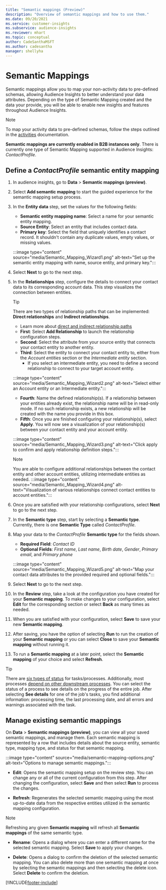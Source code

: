 ```yaml
---
title: "Semantic mappings (Preview)"
description: "Overview of semantic mappings and how to use them." 
ms.date: 09/20/2021
ms.service: customer-insights
ms.subservice: audience-insights
ms.reviewer: mhart
ms.topic: conceptual
author: CadeSanthaMSFT
ms.author: cadesantha
manager: shellyha
---
```


# Semantic Mappings

Semantic mappings allow you to map your non-activity data to pre-defined schemas, allowing Audience Insights to better understand your data attributes. Depending on the type of Semantic Mapping created and the data your provide, you will be able to enable new insights and features throughout Audience Insights. 

   > [!NOTE]
   > To map your activity data to pre-defined schemas, follow the steps outlined in the [activities](activities.md) documentation.

**Semantic mappings are currently enabled in B2B instances only**. There is currently one type of Semantic Mapping supported in Audience Insights: *ContactProfile*.

## Define a *ContactProfile* semantic entity mapping

1. In audience insights, go to **Data** > **Semantic mappings (preview)**.

1. Select **Add semantic mapping** to start the guided experience for the semantic mapping setup process.

1. In the **Entity data** step, set the values for the following fields:

   - **Semantic entity mapping name**: Select a name for your semantic entity mapping.
   - **Source Entity**: Select an entity that includes contact data.
   - **Primary key**: Select the field that uniquely identifies a contact record. It shouldn't contain any duplicate values, empty values, or missing values.

   :::image type="content" source="media/Semantic_Mapping_Wizard1.png" alt-text="Set up the semantic entity mapping with name, source entity, and primary key.":::

1. Select **Next** to go to the next step.

1. In the **Relationships** step, configure the details to connect your contact data to its corresponding account data. This step visualizes the connection between entities.  

   > [!Tip]
   > There are two types of relationship paths that can be implemented: **Direct relationships** and **Indirect relationships**.
   >   - Learn more about [direct and indirect relationship paths](relationships.md#relationship-paths)

   - **First**: Select **Add Relationship** to launch the relationship configuration steps.
   - **Second**: Select the attribute from your source entity that connects your contact entity to another entity.
   - **Third**: Select the entity to connect your contact entity to, either from the *Account entities* section or the *Intermediate entity* section. 
      - If you select an intermediate entity, you need to define a second relationship to connect to your target account entity.

   :::image type="content" source="media/Semantic_Mapping_Wizard2.png" alt-text="Select either an Account entity or an Intermediate entity.":::

   - **Fourth**: Name the defined relationship(s). If a relationship between your entities already exist, the relationship name will be in read-only mode. If no such relationship exists, a new relationship will be created with the name you provide in this box.
   - **Fifth**: Once you are finished configuring your relationship(s), select **Apply**. You will now see a visualization of your relationship(s) between your contact entity and your account entity.

   :::image type="content" source="media/Semantic_Mapping_Wizard3.png" alt-text="Click apply to confirm and apply relationship definition steps.":::

   > [!NOTE]
   > You are able to configure additional relationships between the contact entity and other account entities, utilizing intermediate entities as needed.
   >  :::image type="content" source="media/Semantic_Mapping_Wizard4.png" alt-text="Visualization of various relationships connect contact entities to account entities.":::

1. Once you are satisfied with your relationship configurations, select **Next** to go to the next step.

1. In the **Semantic type** step, start by selecting a **Semantic type**. Currently, there is one **Semantic Type** called *ContactProfile*.

1. Map your data to the *ContactProfile* **Semantic type** for the fields shown.
   - **Required Field**: *Contact ID*
   - **Optional Fields**: *First name*, *Last name*, *Birth date*, *Gender*, *Primary email*, and *Primary phone*

   :::image type="content" source="media/Semantic_Mapping_Wizard5.png" alt-text="Map your contact data attributes to the provided required and optional fields.":::

1. Select **Next** to go to the next step.

1. In the **Review** step, take a look at the configuration you have created for your **Semantic mapping**. To make changes to your configuration, select **Edit** for the corresponding section or select **Back** as many times as needed.

1. When you are satisfied with your configuration, select **Save** to save your new **Semantic mapping**.

1. After saving, you have the option of selecting **Run** to run the creation of your **Semantic mapping** or you can select **Close** to save your **Semantic mapping** without running it.

1. To run a **Semantic mapping** at a later point, select the **Semantic mapping** of your choice and select **Refresh**.

> [!TIP]
> There are [six types of status](system.md#status-types) for tasks/processes. Additionally, most processes [depend on other downstream processes](system.md#refresh-policies). You can select the status of a process to see details on the progress of the entire job. After selecting **See details** for one of the job's tasks, you find additional information: processing time, the last processing date, and all errors and warnings associated with the task.

## Manage existing semantic mappings

On **Data** > **Semantic mappings (preview)**, you can view all your saved semantic mappings, and manage them. Each semantic mapping is represented by a row that includes details about the source entity, semantic type, mapping type, and status for that semantic mapping.

:::image type="content" source="media/semantic-mapping-options.png" alt-text="Options to manage semantic mappings.":::

- **Edit**: Opens the semantic mapping setup on the review step. You can change any or all of the current configuration from this step. After changing the configuration, select **Save** and then select **Run** to process the changes.

- **Refresh**: Regenerates the selected semantic mapping using the most up-to-date data from the respective entities utilized in the semantic mapping configuration.
> [!NOTE]
> Refreshing any given **Semantic mapping** will refresh all **Semantic mappings** of the same semantic type.

- **Rename**: Opens a dialog where you can enter a different name for the selected semantic mapping. Select **Save** to apply your changes.

- **Delete**: Opens a dialog to confirm the deletion of the selected semantic mapping. You can also delete more than one semantic mapping at once by selecting the semantic mappings and then selecting the delete icon. Select **Delete** to confirm the deletion.

[!INCLUDE[footer-include](../includes/footer-banner.md)]
